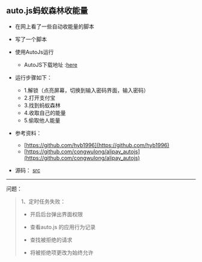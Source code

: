 ## auto.js蚂蚁森林收能量
* 在网上看了一些自动收能量的脚本
* 写了一个脚本
* 使用AutoJs运行
	* AutoJS下载地址 :[here](https://github.com/kleinlsl/auto_alipay/releases/download/auto_alipay_v1.0/Auto.js.apk)
* 运行步骤如下：
	* 1.解锁（点亮屏幕，切换到输入密码界面，输入密码）
	* 2.打开支付宝
	* 3.找到蚂蚁森林
	* 4.收取自己的能量
	* 5.偷取他人能量
* 参考资料：
	* 	[https://github.com/hyb1996](https://github.com/hyb1996)
	*	[https://github.com/congwulong/alipay_autojs](https://github.com/congwulong/alipay_autojs) 

* 源码： [src](/alipayMe_v1.0.js)

---

问题：

> 1、定时任务失败：
>
> * 开启后台弹出界面权限
> 
> * 查看auto.js 的应用行为记录
> 
> * 查找被拒绝的请求
> 
> * 将被拒绝项更改为始终允许
